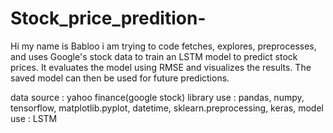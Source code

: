 # Stock_price_predition-
Hi my name is Babloo i am trying to code fetches, explores, preprocesses, and uses Google's stock data to train an LSTM model to predict stock prices. It evaluates the model using RMSE and visualizes the results. The saved model can then be used for future predictions.

data source : yahoo finance(google stock)
library use : pandas, numpy, tensorflow, matplotlib.pyplot, datetime, sklearn.preprocessing, keras,
model use : LSTM



